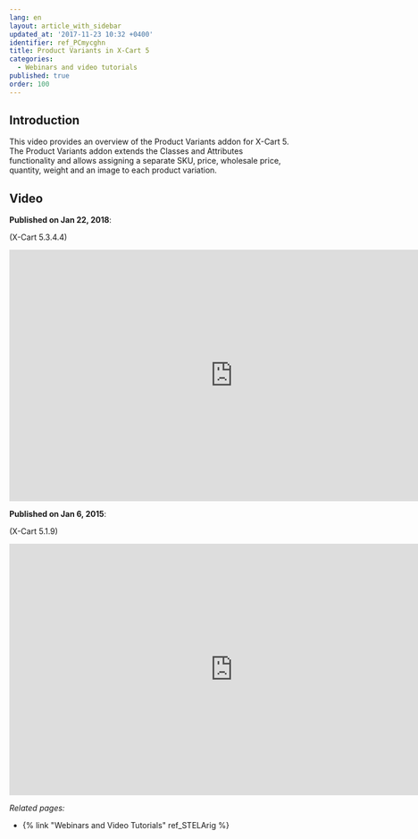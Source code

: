 ```yaml
---
lang: en
layout: article_with_sidebar
updated_at: '2017-11-23 10:32 +0400'
identifier: ref_PCmycghn
title: Product Variants in X-Cart 5
categories:
  - Webinars and video tutorials
published: true
order: 100
---
```



## Introduction

This video provides an overview of the Product Variants addon for X-Cart 5. The Product Variants addon extends the Classes and Attributes functionality and allows assigning a separate SKU, price, wholesale price, quantity, weight and an image to each product variation. 

## Video

**Published on Jan 22, 2018**:

(X-Cart 5.3.4.4)
<iframe class="youtube-player" type="text/html" style="width: 800px; height: 450px" src="https://www.youtube.com/embed/KEBvVT3zEho" frameborder="0"></iframe>

**Published on Jan 6, 2015**:

(X-Cart 5.1.9)
<iframe class="youtube-player" type="text/html" style="width: 800px; height: 450px" src="https://www.youtube.com/embed/bdzNYo4grnw" frameborder="0"></iframe>


_Related pages:_

*   {% link "Webinars and Video Tutorials" ref_STELArig %}
